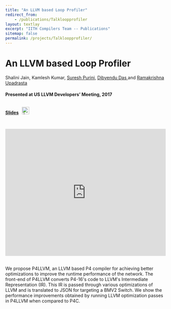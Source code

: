 ```yaml
---
title: "An LLVM based Loop Profiler"
redirect_from:
    - /publications/Talkloopprofiler
layout: textlay
excerpt: "IITH Compilers Team -- Publications"
sitemap: false
permalink: /projects/Talkloopprofiler/
---
```



<div class="container-fluid" style="height:100%; width:100%"> 
<h1>An LLVM based Loop Profiler</h1>
<p style>Shalini Jain, Kamlesh Kumar, <a href="https://www.iiit.ac.in/people/faculty/psuresh/" target="_blank">Suresh Purini</a>, <a href="https://scholar.google.co.in/citations?user=kYDwjPAAAAAJ&hl=en" target="_blank">Dibyendu Das </a> and <a href="https://www.iith.ac.in/~ramakrishna" target="_blank">Ramakrishna Upadrasta </a></p>
<h4> Presented at US LLVM Developers’ Meeting, 2017 </h4>

<br>

<div style="position:relative; top:-25px;"> 
 <h4>
 <a href="https://llvm.org/devmtg/2017-10/slides/Jain-LLVM%20based%20Loop%20Profiler.pdf" target="_blank">Slides</a>
 &nbsp;
 <a href= "https://github.com/IITH-Compilers/LLVM-Loop-Profiler" target="_blank">
 <img class="dp-img" alt="OpenMp_Github" src="https://github.githubassets.com/favicons/favicon.svg" width="23px" height="23px" />
 </a>  

 </h4>
 </div> 

 <div style="display: flex; justify-content: center;">
 <iframe width="700" height="400" src="https://www.youtube.com/embed/MKhXpRNekaM" title="YouTube video player" frameborder="0" allow="accelerometer; autoplay; clipboard-write; encrypted-media; gyroscope; picture-in-picture" allowfullscreen></iframe>
</div>

 <br>     
<p> We propose P4LLVM, an LLVM based P4 compiler for achieving better optimizations to improve the runtime performance of the network. The front-end of P4LLVM converts P4-16's code to LLVM's Intermediate Representation (IR). This IR is passed through various optimizations of LLVM and is translated to JSON for targeting a BMV2 Switch. We show the performance improvements obtained by running LLVM optimization passes in P4LLVM when compared to P4C.</p>
<br>
</div>
